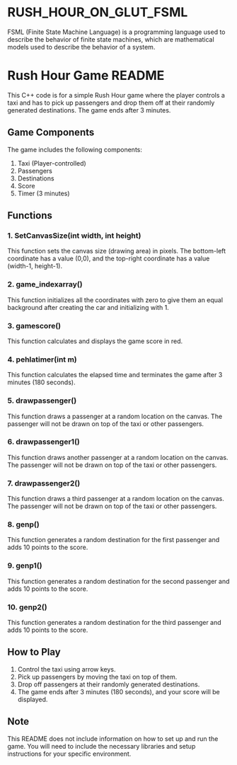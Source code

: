 # RUSH_HOUR_ON_GLUT_FSML
 FSML (Finite State Machine Language) is a programming language used to describe the behavior of finite state machines, which are mathematical models used to describe the behavior of a system.

# Rush Hour Game README

This C++ code is for a simple Rush Hour game where the player controls a taxi and has to pick up passengers and drop them off at their randomly generated destinations. The game ends after 3 minutes.

## Game Components

The game includes the following components:

1. Taxi (Player-controlled)
2. Passengers
3. Destinations
4. Score
5. Timer (3 minutes)

## Functions

### 1. SetCanvasSize(int width, int height)

This function sets the canvas size (drawing area) in pixels. The bottom-left coordinate has a value (0,0), and the top-right coordinate has a value (width-1, height-1).

### 2. game_indexarray()

This function initializes all the coordinates with zero to give them an equal background after creating the car and initializing with 1.

### 3. gamescore()

This function calculates and displays the game score in red.

### 4. pehlatimer(int m)

This function calculates the elapsed time and terminates the game after 3 minutes (180 seconds).

### 5. drawpassenger()

This function draws a passenger at a random location on the canvas. The passenger will not be drawn on top of the taxi or other passengers.

### 6. drawpassenger1()

This function draws another passenger at a random location on the canvas. The passenger will not be drawn on top of the taxi or other passengers.

### 7. drawpassenger2()

This function draws a third passenger at a random location on the canvas. The passenger will not be drawn on top of the taxi or other passengers.

### 8. genp()

This function generates a random destination for the first passenger and adds 10 points to the score.

### 9. genp1()

This function generates a random destination for the second passenger and adds 10 points to the score.

### 10. genp2()

This function generates a random destination for the third passenger and adds 10 points to the score.

## How to Play

1. Control the taxi using arrow keys.
2. Pick up passengers by moving the taxi on top of them.
3. Drop off passengers at their randomly generated destinations.
4. The game ends after 3 minutes (180 seconds), and your score will be displayed.

## Note

This README does not include information on how to set up and run the game. You will need to include the necessary libraries and setup instructions for your specific environment.
